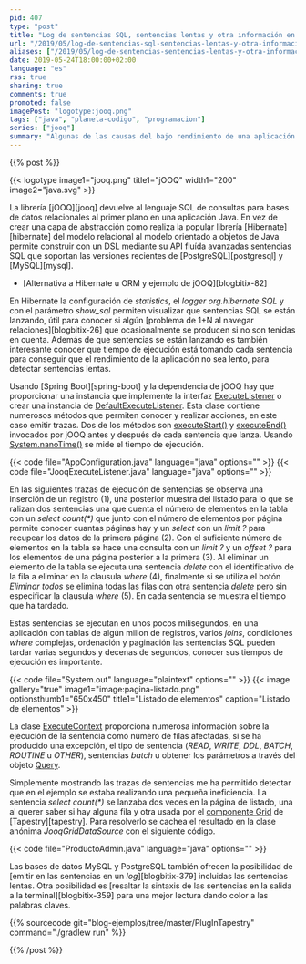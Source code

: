 ```yaml
---
pid: 407
type: "post"
title: "Log de sentencias SQL, sentencias lentas y otra información en jOOQ"
url: "/2019/05/log-de-sentencias-sql-sentencias-lentas-y-otra-informacion-en-jooq/"
aliases: ["/2019/05/log-de-sentencias-sentencias-lentas-y-otra-informacion-en-jooq/"]
date: 2019-05-24T18:00:00+02:00
language: "es"
rss: true
sharing: true
comments: true
promoted: false
imagePost: "logotype:jooq.png"
tags: ["java", "planeta-codigo", "programacion"]
series: ["jooq"]
summary: "Algunas de las causas del bajo rendimiento de una aplicación que utiliza una base de datos son el número de sentencias que se realizan junto con las sentencias lentas por su coste de ejecución. Cada ejecución de una sentencia significa una comunicación por la red y ejecutar muchas de ellas significa un considerable y perceptible tiempo para el usuario. Por ello es conveniente saber que sentencias se ejecutan, si hay algún problema de 1+N o sentencias innecesarias que se repiten. Un _log_ de las sentencias que se ejecutan es muy útil para detectar ineficiencias en la aplicación y corregirlas."
---
```


{{% post %}}

{{< logotype image1="jooq.png" title1="jOOQ" width1="200" image2="java.svg" >}}

La librería [jOOQ][jooq] devuelve al lenguaje SQL de consultas para bases de datos relacionales al primer plano en una aplicación Java. En vez de crear una capa de abstracción como realiza la popular librería [Hibernate][hibernate] del modelo relacional al modelo orientado a objetos de Java permite construir con un DSL mediante su API fluída avanzadas sentencias SQL que soportan las versiones recientes de [PostgreSQL][postgresql] y [MySQL][mysql].

* [Alternativa a Hibernate u ORM y ejemplo de jOOQ][blogbitix-82]

En Hibernate la configuración de _statistics_, el _logger_ _org.hibernate.SQL_ y con el parámetro _show\_sql_ permiten visualizar que sentencias SQL se están lanzando, útil para conocer si algún [problema de 1+N al navegar relaciones][blogbitix-26] que ocasionalmente se producen si no son tenidas en cuenta. Además de que sentencias se están lanzando es también interesante conocer que tiempo de ejecución está tomando cada sentencia para conseguir que el rendimiento de la aplicación no sea lento, para detectar sentencias lentas.

Usando [Spring Boot][spring-boot] y la dependencia de jOOQ hay que proporcionar una instancia que implemente la interfaz [ExecuteListener](https://www.jooq.org/javadoc/latest/org/jooq/ExecuteListener.html) o crear una instancia de [DefaultExecuteListener](https://www.jooq.org/javadoc/latest/org/jooq/impl/DefaultExecuteListener.html). Esta clase contiene numerosos métodos que permiten conocer y realizar acciones, en este caso emitir trazas. Dos de los métodos son [executeStart()](https://www.jooq.org/javadoc/latest/org/jooq/impl/DefaultExecuteListener.html#executeStart-org.jooq.ExecuteContext-) y [executeEnd()](https://www.jooq.org/javadoc/latest/org/jooq/impl/DefaultExecuteListener.html#executeEnd-org.jooq.ExecuteContext-) invocados por jOOQ antes y después de cada sentencia que lanza. Usando [System.nanoTime()](javadoc11:java.base/java/lang/System.html#nanoTime()) se mide el tiempo de ejecución.

{{< code file="AppConfiguration.java" language="java" options="" >}}
{{< code file="JooqExecuteListener.java" language="java" options="" >}}

En las siguientes trazas de ejecución de sentencias se observa una inserción de un registro (1), una posterior muestra del listado para lo que se ralizan dos sentencias una que cuenta el número de elementos en la tabla con un _select count(*)_ que junto con el número de elementos por página permite conocer cuantas páginas hay y un _select_ con un _limit ?_ para recupear los datos de la primera página (2). Con el suficiente número de elementos en la tabla se hace una consulta con un _limit ?_ y un _offset ?_ para los elementos de una página posterior a la primera (3). Al eliminar un elemento de la tabla se ejecuta una sentencia _delete_ con el identificativo de la fila a eliminar en la clausula _where_ (4), finalmente si se utiliza el botón _Eliminar todos_ se elimina todas las filas con otra sentencia _delete_ pero sin especificar la clausula _where_ (5). En cada sentencia se muestra el tiempo que ha tardado.

Estas sentencias se ejecutan en unos pocos milisegundos, en una aplicación con tablas de algún millon de registros, varios _joins_, condiciones _where_ complejas, ordenación y paginación las sentencias SQL pueden tardar varias segundos y decenas de segundos, conocer sus tiempos de ejecución es importante.

{{< code file="System.out" language="plaintext" options="" >}}
{{< image
    gallery="true"
    image1="image:pagina-listado.png" optionsthumb1="650x450" title1="Listado de elementos"
    caption="Listado de elementos" >}}

La clase [ExecuteContext](https://www.jooq.org/javadoc/latest/org/jooq/ExecuteContext.html) proporciona numerosa información sobre la ejecución de la sentencia como número de filas afectadas, si se ha producido una excepción, el tipo de sentencia (_READ_, _WRITE_, _DDL_, _BATCH_, _ROUTINE_ u _OTHER_), sentencias _batch_ u obtener los parámetros a través del objeto [Query](https://www.jooq.org/javadoc/latest/org/jooq/Query.html).

Simplemente mostrando las trazas de sentencias me ha permitido detectar que en el ejemplo se estaba realizando una pequeña ineficiencia. La sentencia _select count(*)_ se lanzaba dos veces en la página de listado, una al querer saber si hay alguna fila y otra usada por el [componente Grid](https://tapestry.apache.org/current/apidocs/org/apache/tapestry5/corelib/components/Grid.html) de [Tapestry][tapestry]. Para resolverlo se cachea el resultado en la clase anónima _JooqGridDataSource_ con el siguiente código.

{{< code file="ProductoAdmin.java" language="java" options="" >}}

Las bases de datos MySQL y PostgreSQL también ofrecen la posibilidad de [emitir en las sentencias en un _log_][blogbitix-379] incluidas las sentencias lentas. Otra posibilidad es [resaltar la sintaxis de las sentencias en la salida a la terminal][blogbitix-359] para una mejor lectura dando color a las palabras claves.

{{% sourcecode git="blog-ejemplos/tree/master/PlugInTapestry" command="./gradlew run" %}}

{{% /post %}}
